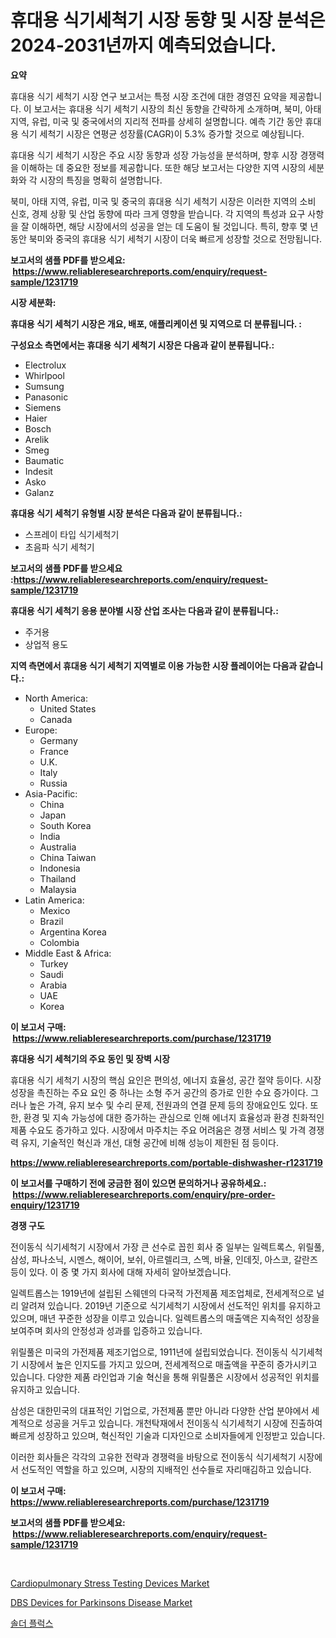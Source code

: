 <p><h1>휴대용 식기세척기 시장 동향 및 시장 분석은 2024-2031년까지 예측되었습니다.</h1></p><p><strong>요약</strong></p>
<p><p>휴대용 식기 세척기 시장 연구 보고서는 특정 시장 조건에 대한 경영진 요약을 제공합니다. 이 보고서는 휴대용 식기 세척기 시장의 최신 동향을 간략하게 소개하며, 북미, 아태 지역, 유럽, 미국 및 중국에서의 지리적 전파를 상세히 설명합니다. 예측 기간 동안 휴대용 식기 세척기 시장은 연평균 성장률(CAGR)이 5.3% 증가할 것으로 예상됩니다.</p><p>휴대용 식기 세척기 시장은 주요 시장 동향과 성장 가능성을 분석하며, 향후 시장 경쟁력을 이해하는 데 중요한 정보를 제공합니다. 또한 해당 보고서는 다양한 지역 시장의 세분화와 각 시장의 특징을 명확히 설명합니다.</p><p>북미, 아태 지역, 유럽, 미국 및 중국의 휴대용 식기 세척기 시장은 이러한 지역의 소비 신호, 경제 상황 및 산업 동향에 따라 크게 영향을 받습니다. 각 지역의 특성과 요구 사항을 잘 이해하면, 해당 시장에서의 성공을 얻는 데 도움이 될 것입니다. 특히, 향후 몇 년 동안 북미와 중국의 휴대용 식기 세척기 시장이 더욱 빠르게 성장할 것으로 전망됩니다.</p></p>
<p><strong>보고서의 샘플 PDF를 받으세요: &nbsp;<a href="https://www.reliableresearchreports.com/enquiry/request-sample/1231719">https://www.reliableresearchreports.com/enquiry/request-sample/1231719</a></strong></p>
<p><strong>시장 세분화:</strong></p>
<p><strong> 휴대용 식기 세척기 시장은 개요, 배포, 애플리케이션 및 지역으로 더 분류됩니다. :</strong></p>
<p><strong>구성요소 측면에서는 휴대용 식기 세척기 시장은 다음과 같이 분류됩니다.:</strong></p>
<p><ul><li>Electrolux</li><li>Whirlpool</li><li>Sumsung</li><li>Panasonic</li><li>Siemens</li><li>Haier</li><li>Bosch</li><li>Arelik</li><li>Smeg</li><li>Baumatic</li><li>Indesit</li><li>Asko</li><li>Galanz</li></ul></p>
<p><strong> 휴대용 식기 세척기 유형별 시장 분석은 다음과 같이 분류됩니다.:</strong></p>
<p><ul><li>스프레이 타입 식기세척기</li><li>초음파 식기 세척기</li></ul></p>
<p><strong>보고서의 샘플 PDF를 받으세요 :<a href="https://www.reliableresearchreports.com/enquiry/request-sample/1231719">https://www.reliableresearchreports.com/enquiry/request-sample/1231719</a></strong></p>
<p><strong> 휴대용 식기 세척기 응용 분야별 시장 산업 조사는 다음과 같이 분류됩니다.:</strong></p>
<p><ul><li>주거용</li><li>상업적 용도</li></ul></p>
<p><strong>지역 측면에서 휴대용 식기 세척기 지역별로 이용 가능한 시장 플레이어는 다음과 같습니다.:</strong></p>
<p><ul>
    <li>
        North America:
        <ul>
            <li>United States</li>
            <li>Canada</li>
        </ul>
    </li>
    <li>
        Europe:
        <ul>
            <li>Germany</li>
            <li>France</li>
            <li>U.K.</li>
            <li>Italy</li>
            <li>Russia</li>
        </ul>
    </li>
    <li>
        Asia-Pacific:
        <ul>
            <li>China</li>
            <li>Japan</li>
            <li>South Korea</li>
            <li>India</li>
            <li>Australia</li>
            <li>China Taiwan</li>
            <li>Indonesia</li>
            <li>Thailand</li>
            <li>Malaysia</li>
        </ul>
    </li>
    <li>
        Latin America:
        <ul>
            <li>Mexico</li>
            <li>Brazil</li>
            <li>Argentina Korea</li>
            <li>Colombia</li>
        </ul>
    </li>
    <li>
        Middle East & Africa:
        <ul>
            <li>Turkey</li>
            <li>Saudi</li>
            <li>Arabia</li>
            <li>UAE</li>
            <li>Korea</li>
        </ul>
    </li>
    </ul></p>
<p><strong>이 보고서 구매: &nbsp;<a href="https://www.reliableresearchreports.com/purchase/1231719">https://www.reliableresearchreports.com/purchase/1231719</a></strong></p>
<p><strong>휴대용 식기 세척기의 주요 동인 및 장벽 시장</strong></p>
<p><p>휴대용 식기 세척기 시장의 핵심 요인은 편의성, 에너지 효율성, 공간 절약 등이다. 시장 성장을 촉진하는 주요 요인 중 하나는 소형 주거 공간의 증가로 인한 수요 증가이다. 그러나 높은 가격, 유지 보수 및 수리 문제, 전원과의 연결 문제 등의 장애요인도 있다. 또한, 환경 및 지속 가능성에 대한 증가하는 관심으로 인해 에너지 효율성과 환경 친화적인 제품 수요도 증가하고 있다. 시장에서 마주치는 주요 어려움은 경쟁 서비스 및 가격 경쟁력 유지, 기술적인 혁신과 개선, 대형 공간에 비해 성능이 제한된 점 등이다.</p></p>
<p><strong><a href="https://www.reliableresearchreports.com/portable-dishwasher-r1231719">https://www.reliableresearchreports.com/portable-dishwasher-r1231719</a></strong></p>
<p><strong>이 보고서를 구매하기 전에 궁금한 점이 있으면 문의하거나 공유하세요.: &nbsp;<a href="https://www.reliableresearchreports.com/enquiry/pre-order-enquiry/1231719">https://www.reliableresearchreports.com/enquiry/pre-order-enquiry/1231719</a></strong></p>
<p><strong>경쟁 구도</strong></p>
<p><p>전이동식 식기세척기 시장에서 가장 큰 선수로 꼽힌 회사 중 일부는 일렉트록스, 위릴풀, 삼성, 파나소닉, 시멘스, 해이어, 보쉬, 아르렐리크, 스멕, 바율, 인데짓, 아스코, 갈란즈 등이 있다. 이 중 몇 가지 회사에 대해 자세히 알아보겠습니다.</p><p>일렉트롭스는 1919년에 설립된 스웨덴의 다국적 가전제품 제조업체로, 전세계적으로 널리 알려져 있습니다. 2019년 기준으로 식기세척기 시장에서 선도적인 위치를 유지하고 있으며, 매년 꾸준한 성장을 이루고 있습니다. 일렉트롭스의 매출액은 지속적인 성장을 보여주며 회사의 안정성과 성과를 입증하고 있습니다.</p><p>위릴풀은 미국의 가전제품 제조기업으로, 1911년에 설립되었습니다. 전이동식 식기세척기 시장에서 높은 인지도를 가지고 있으며, 전세계적으로 매출액을 꾸준히 증가시키고 있습니다. 다양한 제품 라인업과 기술 혁신을 통해 위릴풀은 시장에서 성공적인 위치를 유지하고 있습니다.</p><p>삼성은 대한민국의 대표적인 기업으로, 가전제품 뿐만 아니라 다양한 산업 분야에서 세계적으로 성공을 거두고 있습니다. 개천탁재에서 전이동식 식기세척기 시장에 진출하여 빠르게 성장하고 있으며, 혁신적인 기술과 디자인으로 소비자들에게 인정받고 있습니다.</p><p>이러한 회사들은 각각의 고유한 전략과 경쟁력을 바탕으로 전이동식 식기세척기 시장에서 선도적인 역할을 하고 있으며, 시장의 지배적인 선수들로 자리매김하고 있습니다.</p></p>
<p><strong>이 보고서 구매: &nbsp; <a href="https://www.reliableresearchreports.com/purchase/1231719">https://www.reliableresearchreports.com/purchase/1231719</a></strong></p>
<p><strong>보고서의 샘플 PDF를 받으세요: &nbsp;<a href="https://www.reliableresearchreports.com/enquiry/request-sample/1231719">https://www.reliableresearchreports.com/enquiry/request-sample/1231719</a></strong><strong></strong></p>
<p>&nbsp;</p>
<p><p><a href="https://github.com/shotows/Market-Research-Report-List-2/blob/main/cardiopulmonary-stress-testing-devices-market.md">Cardiopulmonary Stress Testing Devices Market</a></p><p><a href="https://github.com/beatblasta/Market-Research-Report-List-2/blob/main/dbs-devices-for-parkinsons-disease-market.md">DBS Devices for Parkinsons Disease Market</a></p><p><a href="https://github.com/darrellockm3ytan895656/Market-Research-Report-List-1/blob/main/766147422205.md">솔더 플럭스</a></p></p>
